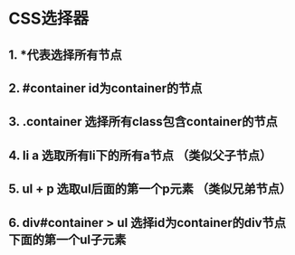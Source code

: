 # CSS选择器

## 1. *代表选择所有节点
## 2. #container id为container的节点
## 3. .container 选择所有class包含container的节点
## 4. li a 选取所有li下的所有a节点 （类似父子节点）
## 5. ul + p 选取ul后面的第一个p元素 （类似兄弟节点）
## 6. div#container > ul 选择id为container的div节点下面的第一个ul子元素    